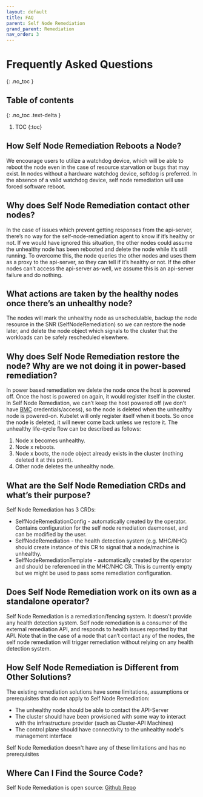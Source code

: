 ```yaml
---
layout: default
title: FAQ
parent: Self Node Remediation
grand_parent: Remediation
nav_order: 3
---
```


# Frequently Asked Questions
{: .no_toc }

## Table of contents
{: .no_toc .text-delta }

1. TOC
{:toc}

## How Self Node Remediation Reboots a Node?
We encourage users to utilize a watchdog device, which will be able to reboot the node even in the case of resource starvation or bugs that may exist.
In nodes without a hardware watchdog device, softdog is preferred.
In the absence of a valid watchdog device, self node remediation will use forced software reboot.

## Why does Self Node Remediation contact other nodes?
In the case of issues which prevent getting responses from the api-server, there’s no way for the self-node-remediation agent to know if it’s healthy or not.
If we would have ignored this situation, the other nodes could assume the unhealthy node has been rebooted and delete the node while it’s still running.
To overcome this, the node queries the other nodes and uses them as a proxy to the api-server, so they can tell if it’s healthy or not.
If the other nodes can’t access the api-server as-well, we assume this is an api-server failure and do nothing.

## What actions are taken by the healthy nodes once there’s an unhealthy node?
The nodes will mark the unhealthy node as unschedulable, backup the node resource in the SNR (SelfNodeRemediation) so we can restore the node later, and delete the node object which signals to the cluster that the workloads can be safely rescheduled elsewhere.

## Why does Self Node Remediation restore the node? Why are we not doing it in power-based remediation?
In power based remediation we delete the node once the host is powered off. Once the host is powered on again, it would register itself in the cluster.
In Self Node Remediation, we can’t keep the host powered off (we don’t have [BMC](https://en.wikipedia.org/wiki/Intelligent_Platform_Management_Interface#Baseboard_management_controller) credentials/access), so the node is deleted when the unhealthy node is powered-on. Kubelet will only register itself when it boots. So once the node is deleted, it will never come back unless we restore it.
The unhealthy life-cycle flow can be described as follows:
1. Node x becomes unhealthy.
2. Node x reboots.
3. Node x boots, the node object already exists in the cluster (nothing deleted it at this point).
4. Other node deletes the unhealthy node.

## What are the Self Node Remediation CRDs and what’s their purpose?
Self Node Remediation has 3 CRDs:
* SelfNodeRemediationConfig - automatically created by the operator. Contains configuration for the self node remediation daemonset, and can be modified by the user.
* SelfNodeRemediation - the health detection system (e.g. MHC/NHC) should create instance of this CR to signal that a node/machine is unhealthy.
* SelfNodeRemediationTemplate - automatically created by the operator and should be referenced in the MHC/NHC CR. This is currently empty but we might be used to pass some remediation configuration.

## Does Self Node Remediation work on its own as a standalone operator?
Self Node Remediation is a remediation/fencing system. It doesn't provide any health detection system.
Self node remediation is a consumer of the external remediation API, and responds to health issues reported by that API.
Note that in the case of a node that can’t contact any of the nodes, the self node remediation will trigger remediation without relying on any health detection system.

## How Self Node Remediation is Different from Other Solutions?
The existing remediation solutions have some limitations, assumptions or prerequisites that do not apply to Self Node Remediation:

* The unhealthy node should be able to contact the API-Server
* The cluster should have been provisioned with some way to interact with the infrastructure provider (such as Cluster-API Machines)
* The control plane should have connectivity to the unhealthy node's management interface

Self Node Remediation doesn't have any of these limitations and has no prerequisites

## Where Can I Find the Source Code?
Self Node Remediation is open source: [Github Repo](https://github.com/medik8s/self-node-remediation)

